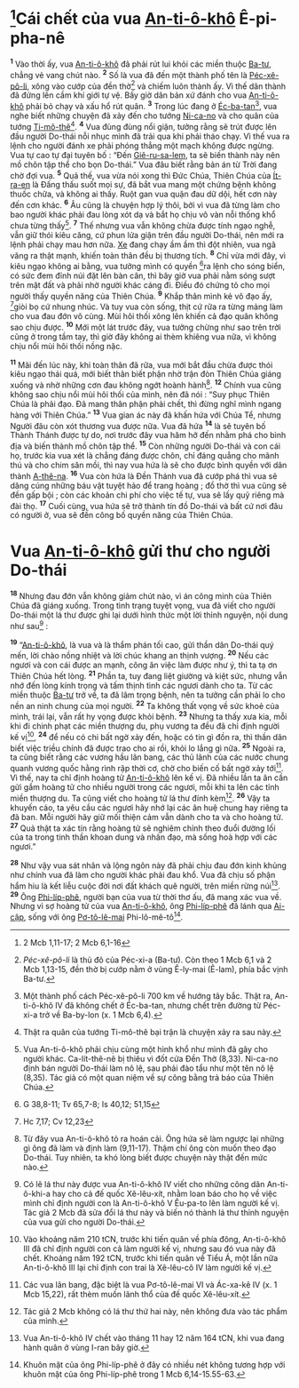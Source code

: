 # [^1@-b893df61-7ffb-4585-8a67-a8364aa2d51d]Cái chết của vua [An-ti-ô-khô]() Ê-pi-pha-nê
<sup><b>1</b></sup> Vào thời ấy, vua [An-ti-ô-khô]() đã phải rút lui khỏi các miền thuộc [Ba-tư](), chẳng vẻ vang chút nào. <sup><b>2</b></sup> Số là vua đã đến một thành phố tên là [Péc-xê-pô-li](), xông vào cướp của đền thờ[^1-b893df61-7ffb-4585-8a67-a8364aa2d51d] và chiếm luôn thành ấy. Vì thế dân thành đã đứng lên cầm khí giới tự vệ. Bấy giờ dân bản xứ đánh cho vua [An-ti-ô-khô]() phải bỏ chạy và xấu hổ rút quân. <sup><b>3</b></sup> Trong lúc đang ở [Éc-ba-tan]()[^2-b893df61-7ffb-4585-8a67-a8364aa2d51d], vua nghe biết những chuyện đã xảy đến cho tướng [Ni-ca-no]() và cho quân của tướng [Ti-mô-thê]()[^3-b893df61-7ffb-4585-8a67-a8364aa2d51d]. <sup><b>4</b></sup> Vua đùng đùng nổi giận, tưởng rằng sẽ trút được lên đầu người Do-thái nỗi nhục mình đã trải qua khi phải tháo chạy. Vì thế vua ra lệnh cho người đánh xe phải phóng thẳng một mạch không được ngừng. Vua tự cao tự đại tuyên bố : “Đến [Giê-ru-sa-lem](), ta sẽ biến thành này nên mồ chôn tập thể cho bọn Do-thái.” Vua đâu biết rằng bản án từ Trời đang chờ đợi vua. <sup><b>5</b></sup> Quả thế, vua vừa nói xong thì Đức Chúa, Thiên Chúa của [Ít-ra-en]() là Đấng thấu suốt mọi sự, đã bắt vua mang một chứng bệnh không thuốc chữa, và không ai thấy. Ruột gan vua quặn đau dữ dội, hết cơn này đến cơn khác. <sup><b>6</b></sup> Âu cũng là chuyện hợp lý thôi, bởi vì vua đã từng làm cho bao người khác phải đau lòng xót dạ và bắt họ chịu vô vàn nỗi thống khổ chưa từng thấy[^4-b893df61-7ffb-4585-8a67-a8364aa2d51d]. <sup><b>7</b></sup> Thế nhưng vua vẫn không chừa được tính ngạo nghễ, vẫn giữ thói kiêu căng, cứ phun lửa giận trên đầu người Do-thái, nên mới ra lệnh phải chạy mau hơn nữa. [Xe]() đang chạy ầm ầm thì đột nhiên, vua ngã văng ra thật mạnh, khiến toàn thân đều bị thương tích. <sup><b>8</b></sup> Chỉ vừa mới đây, vì kiêu ngạo không ai bằng, vua tưởng mình có quyền [^2@-b893df61-7ffb-4585-8a67-a8364aa2d51d]ra lệnh cho sóng biển, có sức đem đỉnh núi đặt lên bàn cân, thì bây giờ vua phải nằm sóng sượt trên mặt đất và phải nhờ người khác cáng đi. Điều đó chứng tỏ cho mọi người thấy quyền năng của Thiên Chúa. <sup><b>9</b></sup> Khắp thân mình kẻ vô đạo ấy, [^3@-b893df61-7ffb-4585-8a67-a8364aa2d51d]giòi bọ cứ nhung nhúc. Và tuy vua còn sống, thịt cứ rữa ra từng mảng làm cho vua đau đớn vô cùng. Mùi hôi thối xông lên khiến cả đạo quân không sao chịu được. <sup><b>10</b></sup> Mới một lát trước đây, vua tưởng chừng như sao trên trời cũng ở trong tầm tay, thì giờ đây không ai thèm khiêng vua nữa, vì không chịu nổi mùi hôi thối nồng nặc.

<sup><b>11</b></sup> Mãi đến lúc này, khi toàn thân đã rữa, vua mới bắt đầu chừa được thói kiêu ngạo thái quá, mới biết thân biết phận nhờ trận đòn Thiên Chúa giáng xuống và nhờ những cơn đau không ngớt hoành hành[^5-b893df61-7ffb-4585-8a67-a8364aa2d51d]. <sup><b>12</b></sup> Chính vua cũng không sao chịu nổi mùi hôi thối của mình, nên đã nói : “Suy phục Thiên Chúa là phải đạo. Đã mang thân phận phải chết, thì đừng nghĩ mình ngang hàng với Thiên Chúa.” <sup><b>13</b></sup> Vua gian ác này đã khấn hứa với Chúa Tể, nhưng Người đâu còn xót thương vua được nữa. Vua đã hứa <sup><b>14</b></sup> là sẽ tuyên bố Thành Thánh được tự do, nơi trước đây vua hăm hở đến nhằm phá cho bình địa và biến thành mồ chôn tập thể. <sup><b>15</b></sup> Còn những người Do-thái và con cái họ, trước kia vua xét là chẳng đáng được chôn, chỉ đáng quẳng cho mãnh thú và cho chim săn mồi, thì nay vua hứa là sẽ cho được bình quyền với dân thành [A-thê-na](). <sup><b>16</b></sup> Vua còn hứa là Đền Thánh vua đã cướp phá thì vua sẽ dâng cúng những báu vật tuyệt hảo để trang hoàng ; đồ thờ thì vua cũng sẽ đền gấp bội ; còn các khoản chi phí cho việc tế tự, vua sẽ lấy quỹ riêng mà đài thọ. <sup><b>17</b></sup> Cuối cùng, vua hứa sẽ trở thành tín đồ Do-thái và bất cứ nơi đâu có người ở, vua sẽ đến công bố quyền năng của Thiên Chúa.


# Vua [An-ti-ô-khô]() gửi thư cho người Do-thái
<sup><b>18</b></sup> Nhưng đau đớn vẫn không giảm chút nào, vì án công minh của Thiên Chúa đã giáng xuống. Trong tình trạng tuyệt vọng, vua đã viết cho người Do-thái một lá thư được ghi lại dưới hình thức một lời thỉnh nguyện, nội dung như sau[^6-b893df61-7ffb-4585-8a67-a8364aa2d51d] :

<sup><b>19</b></sup> “[An-ti-ô-khô](), là vua và là thẩm phán tối cao, gửi thần dân Do-thái quý mến, lời chào nồng nhiệt và lời chúc khang an thịnh vượng. <sup><b>20</b></sup> Nếu các ngươi và con cái được an mạnh, công ăn việc làm được như ý, thì ta tạ ơn Thiên Chúa hết lòng. <sup><b>21</b></sup> Phần ta, tuy đang liệt giường và kiệt sức, nhưng vẫn nhớ đến lòng kính trọng và tấm thịnh tình các ngươi dành cho ta. Từ các miền thuộc [Ba-tư]() trở về, ta đã lâm trọng bệnh, nên ta tưởng cần phải lo cho nền an ninh chung của mọi người. <sup><b>22</b></sup> Ta không thất vọng về sức khoẻ của mình, trái lại, vẫn rất hy vọng được khỏi bệnh. <sup><b>23</b></sup> Nhưng ta thấy xưa kia, mỗi khi đi chinh phạt các miền thượng du, phụ vương ta đều đã chỉ định người kế vị[^7-b893df61-7ffb-4585-8a67-a8364aa2d51d], <sup><b>24</b></sup> để nếu có chi bất ngờ xảy đến, hoặc có tin gì đồn ra, thì thần dân biết việc triều chính đã được trao cho ai rồi, khỏi lo lắng gì nữa. <sup><b>25</b></sup> Ngoài ra, ta cũng biết rằng các vương hầu lân bang, các thủ lãnh của các nước chung quanh vương quốc hằng rình rập thời cơ, chờ cho biến cố bất ngờ xảy tới[^8-b893df61-7ffb-4585-8a67-a8364aa2d51d]. Vì thế, nay ta chỉ định hoàng tử [An-ti-ô-khô]() lên kế vị. Đã nhiều lần ta ân cần gửi gắm hoàng tử cho nhiều người trong các ngươi, mỗi khi ta lên các tỉnh miền thượng du. Ta cũng viết cho hoàng tử lá thư đính kèm[^9-b893df61-7ffb-4585-8a67-a8364aa2d51d]. <sup><b>26</b></sup> Vậy ta khuyến cáo, ta yêu cầu các ngươi hãy nhớ lại các ân huệ chung hay riêng ta đã ban. Mỗi người hãy giữ mối thiện cảm vẫn dành cho ta và cho hoàng tử. <sup><b>27</b></sup> Quả thật ta xác tín rằng hoàng tử sẽ nghiêm chỉnh theo đuổi đường lối của ta trong tinh thần khoan dung và nhân đạo, mà sống hoà hợp với các ngươi.”

<sup><b>28</b></sup> Như vậy vua sát nhân và lộng ngôn này đã phải chịu đau đớn kinh khủng như chính vua đã làm cho người khác phải đau khổ. Vua đã chịu số phận hẩm hiu là kết liễu cuộc đời nơi đất khách quê người, trên miền rừng núi[^10-b893df61-7ffb-4585-8a67-a8364aa2d51d]. <sup><b>29</b></sup> Ông [Phi-líp-phê](), người bạn của vua từ thời thơ ấu, đã mang xác vua về. Nhưng vì sợ hoàng tử của vua [An-ti-ô-khô](), ông [Phi-líp-phê]() đã lánh qua [Ai-cập](), sống với ông [Pơ-tô-lê-mai]() Phi-lô-mê-tô[^11-b893df61-7ffb-4585-8a67-a8364aa2d51d].

[^1-b893df61-7ffb-4585-8a67-a8364aa2d51d]: *Péc-xê-pô-li* là thủ đô của Péc-xi-a (Ba-tư). Còn theo 1 Mcb 6,1 và 2 Mcb 1,13-15, đền thờ bị cướp nằm ở vùng Ê-ly-mai (Ê-lam), phía bắc vịnh Ba-tư.
[^2-b893df61-7ffb-4585-8a67-a8364aa2d51d]: Một thành phố cách Péc-xê-pô-li 700 km về hướng tây bắc. Thật ra, An-ti-ô-khô IV đã không chết ở Éc-ba-tan, nhưng chết trên đường từ Péc-xi-a trở về Ba-by-lon (x. 1 Mcb 6,4).
[^3-b893df61-7ffb-4585-8a67-a8364aa2d51d]: Thật ra quân của tướng Ti-mô-thê bại trận là chuyện xảy ra sau này.
[^4-b893df61-7ffb-4585-8a67-a8364aa2d51d]: Vua An-ti-ô-khô phải chịu cùng một hình khổ như mình đã gây cho người khác. Ca-lít-thê-nê bị thiêu vì đốt cửa Đền Thờ (8,33). Ni-ca-no định bán người Do-thái làm nô lệ, sau phải đào tẩu như một tên nô lệ (8,35). Tác giả có một quan niệm về sự công bằng trả báo của Thiên Chúa.
[^5-b893df61-7ffb-4585-8a67-a8364aa2d51d]: Từ đây vua An-ti-ô-khô tỏ ra hoán cải. Ông hứa sẽ làm ngược lại những gì ông đã làm và định làm (9,11-17). Thậm chí ông còn muốn theo đạo Do-thái. Tuy nhiên, ta khó lòng biết được chuyện này thật đến mức nào.
[^6-b893df61-7ffb-4585-8a67-a8364aa2d51d]: Có lẽ lá thư này được vua An-ti-ô-khô IV viết cho những công dân An-ti-ô-khi-a hay cho cả đế quốc Xê-lêu-xít, nhằm loan báo cho họ về việc mình chỉ định người con là An-ti-ô-khô V Êu-pa-to lên làm người kế vị. Tác giả 2 Mcb đã sửa đổi lá thư này và biến nó thành lá thư thỉnh nguyện của vua gửi cho người Do-thái.
[^7-b893df61-7ffb-4585-8a67-a8364aa2d51d]: Vào khoảng năm 210 tCN, trước khi tiến quân về phía đông, An-ti-ô-khô III đã chỉ định người con cả làm người kế vị, nhưng sau đó vua này đã chết. Khoảng năm 192 tCN, trước khi tiến quân về Tiểu Á, một lần nữa An-ti-ô-khô III lại chỉ định con trai là Xê-lêu-cô IV làm người kế vị.
[^8-b893df61-7ffb-4585-8a67-a8364aa2d51d]: Các vua lân bang, đặc biệt là vua Pơ-tô-lê-mai VI và Ác-xa-kê IV (x. 1 Mcb 15,22), rất thèm muốn lãnh thổ của đế quốc Xê-lêu-xít.
[^9-b893df61-7ffb-4585-8a67-a8364aa2d51d]: Tác giả 2 Mcb không có lá thư thứ hai này, nên không đưa vào tác phẩm của mình.
[^10-b893df61-7ffb-4585-8a67-a8364aa2d51d]: Vua An-ti-ô-khô IV chết vào tháng 11 hay 12 năm 164 tCN, khi vua đang hành quân ở vùng I-ran bây giờ.
[^11-b893df61-7ffb-4585-8a67-a8364aa2d51d]: Khuôn mặt của ông Phi-líp-phê ở đây có nhiều nét không tương hợp với khuôn mặt của ông Phi-líp-phê trong 1 Mcb 6,14-15.55-63.
[^1@-b893df61-7ffb-4585-8a67-a8364aa2d51d]: 2 Mcb 1,11-17; 2 Mcb 6,1-16
[^2@-b893df61-7ffb-4585-8a67-a8364aa2d51d]: G 38,8-11; Tv 65,7-8; Is 40,12; 51,15
[^3@-b893df61-7ffb-4585-8a67-a8364aa2d51d]: Hc 7,17; Cv 12,23